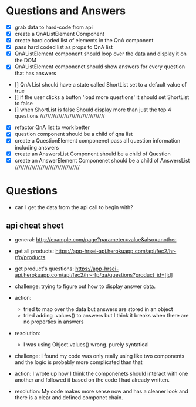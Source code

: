 # Questions and Answers

- [x] grab data to hard-code from api
- [x] create a QnAListElement Component
- [x] create hard coded list of elements in the QnA component
- [x] pass hard coded list as props to QnA list
- [x] QnAListElement component should loop over the data and display it on the DOM
- [x] QnAListElement componenet should show answers for every question that has answers
- [] QnA List should have a state called ShortList set to a default value of true
- [] if the user clicks a button 'load more questions' it should set ShortList to false
- [] when ShortList is false Should display more than just the top 4 questions
///////////////////////////////////
- [x] refactor QnA list to work better
- [x] question component should be a child of qna list
- [x] create a QuestionElement componenet pass all question information including answers
- [x] create an AnswersList Component should be a child of Question
- [x] create an AnswerElement Componenet should be a child of AnswersList
///////////////////////////////////
# Questions
- can I get the data from the api call to begin with?

## api cheat sheet
- general: http://example.com/page?parameter=value&also=another

- get all products: https://app-hrsei-api.herokuapp.com/api/fec2/hr-rfp/products
- get product's questions: https://app-hrsei-api.herokuapp.com/api/fec2/hr-rfp/qa/questions?product_id=[id]



- challenge: trying to figure out how to display answer data.

- action:
  - tried to map over the data but answers are stored in an object
  - tried adding .values() to answers but I think it breaks when there are no properties in answers

- resolution:
  - I was using Object.values() wrong. purely syntatical

- challenge: I found my code was only really using like two components and the logic is probably more complicated than that

- action: I wrote up how I think the componenets should interact with one another and followed it based on the code I had already written.

- resolution: My code makes more sense now and has a cleaner look and there is a clear and defined componet chain.